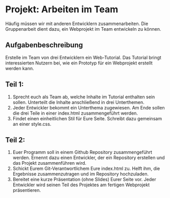 # Projekt: Arbeiten im Team
Häufig müssen wir mit anderen Entwicklern zusammenarbeiten.
Die Gruppenarbeit dient dazu, ein Webprojekt im Team entwickeln zu können.

## Aufgabenbeschreibung
Erstelle im Team von drei Entwicklern ein Web-Tutorial. Das Tutorial bringt interessierten Nutzern bei, wie ein Prototyp für ein Webprojekt erstellt werden kann.

## Teil 1:
1. Sprecht euch als Team ab, welche Inhalte im Tutorial enthalten sein sollen. Unterteilt die Inhalte anschließend in drei Unterthemen.
2. Jeder Entwickler bekommt ein Unterthema zugewiesen. Am Ende sollen die drei Teile in einer index.html zusammengeführt werden.
3. Findet einen einheitlichen Stil für Eure Seite. Schreibt dazu gemeinsam an einer style.css.

## Teil 2:
1. Euer Programm soll in einem Github Repository zusammengeführt werden. Ernennt dazu einen Entwickler, der ein Repository erstellen und das Projekt zusammenführen wird.
2. Schickt Eurem Git-Verantwortlichem Eure index.html zu. Helft ihm, die Ergebnisse zusammenzutragen und im Repository hochzuladen.
3. Bereitet eine kurze Präsentation (ohne Slides) Eurer Seite vor. Jeder Entwickler wird seinen Teil des Projektes am fertigen Webprojekt präsentieren.